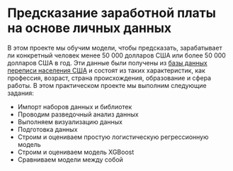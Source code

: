 # Предсказание заработной платы на основе личных данных 
В этом проекте мы обучим модели, чтобы предсказать, зарабатывает ли конкретный человек менее 50 000 долларов США или более 50 000 долларов США в год. Эти данные были получены из [базы данных переписи населения США]("https://www.kaggle.com/rdcmdev/adult-income-dataset") и состоят из таких характеристик, как профессия, возраст, страна происхождения, образование и сфера работы. В этом практическом проекте мы выполним следующие задания:
* Импорт наборов данных и библиотек
* Проводим разведочный анализ данных
* Выполняем визуализацию данных
* Подготовка данных
* Строим и оцениваем простую логистическую регрессионную модель
* Строим и оцениваем модель XGBoost
* Сравниваем модели между собой
